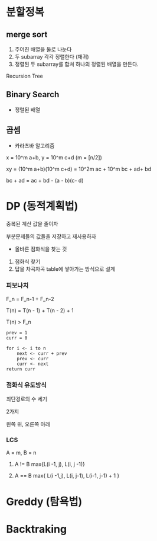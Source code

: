# 분할정복
## merge sort
1. 주어진 배열을 둘로 나눈다
2. 두 subarray 각각 정렬한다 (재귀)
3. 정렬된 두 subarray를 합쳐 하나의 정렬된 배열을 만든다.

Recursion Tree

## Binary Search
- 정렬된 배열

## 곱셈
- 카라츠바 알고리즘

x = 10^m a+b, y = 10^m c+d (m = [n/2])

xy = (10^m a+b)(10^m c+d) = 10^2m ac + 10^m bc + ad+ bd

bc + ad = ac + bd - (a - b)(c- d)

# DP (동적계획법)
중복된 계산 값을 줄이자

부분문제들의 값들을 저장하고 재사용하자

- 올바른 점화식을 찾는 것

1. 점화식 찾기
2. 답을 차곡차곡 table에 쌓아가는 방식으로 설계

### 피보나치
F_n = F_n-1 + F_n-2

T(n) = T(n - 1) + T(n - 2) + 1

T(n) > F_n

```
prev = 1
curr = 0

for i <- i to n
    next <- curr + prev
    prev <- curr
    curr <- next
return curr
```

### 점화식 유도방식
최단경로의 수 세기

2가지 

왼쪽 위, 오른쪽 아래

### LCS
A = m, B = n

1. A != B
max{L(i -1, j), L(i, j -1)}

2. A == B
max{
    L(i -1,j),
    L(i, j-1),
    L(i-1, j-1) + 1
}



# Greddy (탐욕법)


# Backtraking


